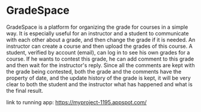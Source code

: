 # GradeSpace
GradeSpace is a platform for organizing the grade for courses in a simple way. It is especially useful for an instructor and a student to communicate with each other about a grade, and then change the grade if it is needed.
An instructor can create a course and then upload the grades of this course. A student, verified by account (email), can log in to see his own grades for a course. If he wants to contest this grade, he can add comment to this grade and then wait for the instructor's reply. Since all the comments are kept with the grade being contested, both the grade and the comments have the property of date, and the update history of the grade is kept, it will be very clear to both the student and the instructor what has happened and what is the final result.

link to running app:
	https://myproject-1195.appspot.com/

